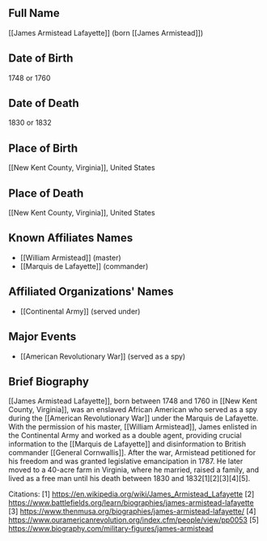 ## Full Name
[[James Armistead Lafayette]] (born [[James Armistead]])

## Date of Birth
1748 or 1760

## Date of Death
1830 or 1832

## Place of Birth
[[New Kent County, Virginia]], United States

## Place of Death
[[New Kent County, Virginia]], United States

## Known Affiliates Names
- [[William Armistead]] (master)
- [[Marquis de Lafayette]] (commander)

## Affiliated Organizations' Names
- [[Continental Army]] (served under)

## Major Events
- [[American Revolutionary War]] (served as a spy)

## Brief Biography
[[James Armistead Lafayette]], born between 1748 and 1760 in [[New Kent County, Virginia]], was an enslaved African American who served as a spy during the [[American Revolutionary War]] under the Marquis de Lafayette. With the permission of his master, [[William Armistead]], James enlisted in the Continental Army and worked as a double agent, providing crucial information to the [[Marquis de Lafayette]] and disinformation to British commander [[General Cornwallis]]. After the war, Armistead petitioned for his freedom and was granted legislative emancipation in 1787. He later moved to a 40-acre farm in Virginia, where he married, raised a family, and lived as a free man until his death between 1830 and 1832[1][2][3][4][5].

Citations:
[1] https://en.wikipedia.org/wiki/James_Armistead_Lafayette
[2] https://www.battlefields.org/learn/biographies/james-armistead-lafayette
[3] https://www.thenmusa.org/biographies/james-armistead-lafayette/
[4] https://www.ouramericanrevolution.org/index.cfm/people/view/pp0053
[5] https://www.biography.com/military-figures/james-armistead